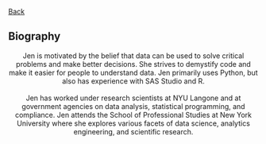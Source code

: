 [Back](https://zenjen-devs.github.io)

## Biography

<p align="center">
Jen is motivated by the belief that data can be used to solve critical problems and make better decisions. She strives to demystify code and make it easier for people to understand data. Jen primarily uses Python, but also has experience with SAS Studio and R.
  <br>
  <br>
Jen has worked under research scientists at NYU Langone and at government agencies on data analysis, statistical programming, and compliance. Jen attends the School of Professional Studies at New York University where she explores various facets of data science, analytics engineering, and scientific research.
  </p>


